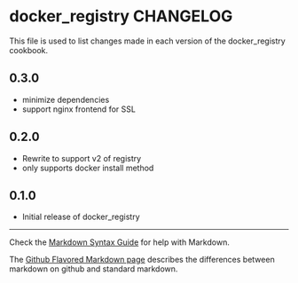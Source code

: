 docker_registry CHANGELOG
=========================

This file is used to list changes made in each version of the docker_registry cookbook.

## 0.3.0
- minimize dependencies
- support nginx frontend for SSL

## 0.2.0
- Rewrite to support v2 of registry
- only supports docker install method

## 0.1.0
- Initial release of docker_registry

- - -
Check the [Markdown Syntax Guide](http://daringfireball.net/projects/markdown/syntax) for help with Markdown.

The [Github Flavored Markdown page](http://github.github.com/github-flavored-markdown/) describes the differences between markdown on github and standard markdown.
